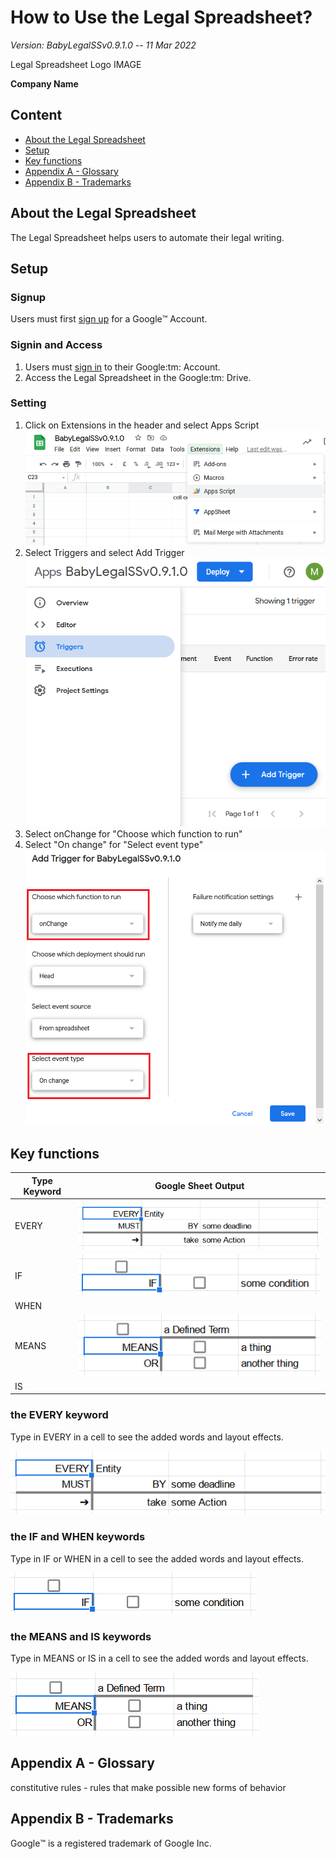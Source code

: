 

# How to Use the Legal Spreadsheet?

*Version: BabyLegalSSv0.9.1.0 -- 11 Mar 2022*

Legal Spreadsheet Logo IMAGE

**Company Name**

## Content

- [About the Legal Spreadsheet](#about)
- [Setup](#Setup)
- [Key functions](#key-functions)
- [Appendix A - Glossary](#glossary)
- [Appendix B - Trademarks](#trademarks)

## About the Legal Spreadsheet<a name="about" />

The Legal Spreadsheet helps users to automate their legal writing.

## Setup

### Signup

Users must first [sign up](https://support.google.com/accounts/answer/27441?hl=en) for a Google:tm: Account.

### Signin and Access

<ol>
  <li>Users must <a href="https://myaccount.google.com">sign in</a> to their Google:tm: Account.</li>
  <li>Access the Legal Spreadsheet in the Google:tm: Drive.</li>
</ol>

### Setting

<ol>
  <li>Click on Extensions in the header and select Apps Script</li>
  <img src="images/AppsScript.png" alt="Apps Script">
  <li>Select Triggers and select Add Trigger</li>
  <img src="images/Triggers.png" alt="Triggers">
  <li>Select onChange for "Choose which function to run"</li>
  <li>Select "On change" for "Select event type"</li>
  <img src="images/SelectOnChange.png" alt="SelectOnChange">
</ol>

## Key functions<a name="key-functions" />

| **Type Keyword** | **Google Sheet Output** |
| --- | --- |
| EVERY | ![type EVERY in a cell in the Legal Spreadsheet](images/EVERY.png) |
| IF | ![type IF in a cell in the Legal Spreadsheet](images/IF.png) |
| WHEN | |
| MEANS | ![type MEANS in a cell in the Legal Spreadsheet](images/MEANS.png) |
| IS | |

### the EVERY keyword

Type in EVERY in a cell to see the added words and layout effects.

![type EVERY in a cell in the Legal Spreadsheet](images/EVERY.png)

### the IF and WHEN keywords

Type in IF or WHEN in a cell to see the added words and layout effects.

![type IF in a cell in the Legal Spreadsheet](images/IF.png)

### the MEANS and IS keywords

Type in MEANS or IS in a cell to see the added words and layout effects.

![type MEANS in a cell in the Legal Spreadsheet](images/MEANS.png)

## Appendix A - Glossary<a name="glossary" />

constitutive rules - rules that make possible new forms of behavior

## Appendix B - Trademarks<a name="trademarks" />

Google:tm: is a registered trademark of Google Inc.
